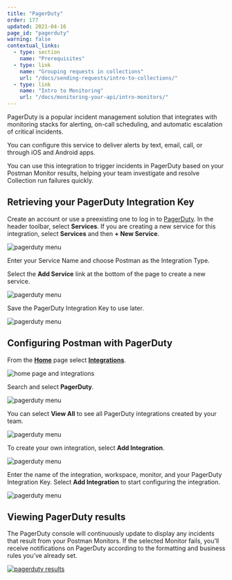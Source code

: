 ```yaml
---
title: "PagerDuty"
order: 177
updated: 2021-04-16
page_id: "pagerduty"
warning: false
contextual_links:
  - type: section
    name: "Prerequisites"
  - type: link
    name: "Grouping requests in collections"
    url: "/docs/sending-requests/intro-to-collections/"
  - type: link
    name: "Intro to Monitoring"
    url: "/docs/monitoring-your-api/intro-monitors/"
---
```


PagerDuty is a popular incident management solution that integrates with monitoring stacks for alerting, on-call scheduling, and automatic escalation of critical incidents.

You can configure this service to deliver alerts by text, email, call, or through iOS and Android apps.

You can use this integration to trigger incidents in PagerDuty based on your Postman Monitor results, helping your team investigate and resolve Collection run failures quickly.

## Retrieving your PagerDuty Integration Key

Create an account or use a preexisting one to log in to [PagerDuty](https://app.pagerduty.com/).
In the header toolbar, select **Services**. If you are creating a new service for this integration, select **Services** and then **+ New Service**.

![pagerduty menu](https://assets.postman.com/postman-docs/pagerduty-new-service.jpg)

Enter your Service Name and choose Postman as the Integration Type.

Select the **Add Service** link at the bottom of the page to create a new service.

![pagerduty menu](https://assets.postman.com/postman-docs/pagerduty-config-service.jpg)

Save the PagerDuty Integration Key to use later.

![pagerduty menu](https://assets.postman.com/postman-docs/pagerduty-integrations-key.jpg)

## Configuring Postman with PagerDuty

From the **[Home](https://go.postman.co/home)** page select **[Integrations](https://go.postman.co/integrations)**.

![home page and integrations](https://assets.postman.com/postman-docs/home-integrations.jpg)

Search and select **PagerDuty**.

![pagerduty menu](https://assets.postman.com/postman-docs/pagerduty-search-all.jpg)

You can select **View All** to see all PagerDuty integrations created by your team.

![pagerduty menu](https://assets.postman.com/postman-docs/pagerduty-all-integrations.jpg)

To create your own integration, select **Add Integration**.

![pagerduty menu](https://assets.postman.com/postman-docs/pagerduty-view-all.jpg)

Enter the name of the integration, workspace, monitor, and your PagerDuty Integration Key. Select **Add Integration** to start configuring the integration.

![pagerduty menu](https://assets.postman.com/postman-docs/pagerduty-add-integration-configuration.jpg)

## Viewing PagerDuty results

The PagerDuty console will continuously update to display any incidents that result from your Postman Monitors. If the selected Monitor fails, you’ll receive notifications on PagerDuty according to the formatting and business rules you’ve already set.

[![pagerduty results](https://assets.postman.com/postman-docs/pagerduty_results.png)](https://assets.postman.com/postman-docs/pagerduty_results.png)
